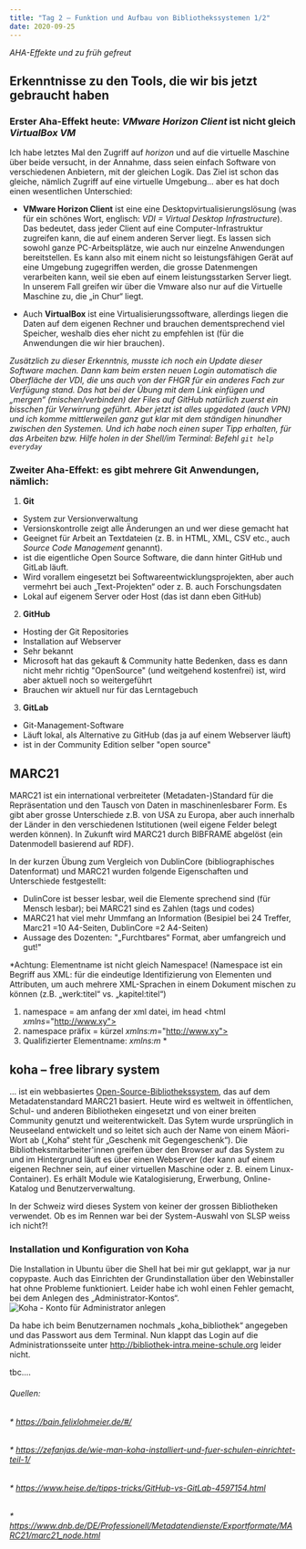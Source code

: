 ```yaml
---
title: "Tag 2 – Funktion und Aufbau von Bibliothekssystemen 1/2"
date: 2020-09-25
---
```


*AHA-Effekte und zu früh gefreut*

## **Erkenntnisse zu den Tools, die wir bis jetzt gebraucht haben**

### Erster Aha-Effekt heute: *VMware Horizon Client* ist nicht gleich *VirtualBox VM*	
Ich habe letztes Mal den Zugriff auf *horizon* und auf die virtuelle Maschine über beide versucht, in der Annahme, dass seien einfach Software von verschiedenen Anbietern, mit der gleichen Logik. Das Ziel ist schon das gleiche, nämlich Zugriff auf eine virtuelle Umgebung... aber es hat doch einen wesentlichen Unterschied:

* **VMware Horizon Client** ist eine eine Desktopvirtualisierungslösung (was für ein schönes Wort, englisch: *VDI = Virtual Desktop Infrastructure*). Das bedeutet, dass jeder Client auf eine Computer-Infrastruktur zugreifen kann, die auf einem anderen Server liegt. Es lassen sich sowohl ganze PC-Arbeitsplätze, wie auch nur einzelne Anwendungen bereitstellen. Es kann also mit einem nicht so leistungsfähigen Gerät auf eine Umgebung zugegriffen werden, die grosse Datenmengen verarbeiten kann, weil sie eben auf einem leistungsstarken Server liegt. In unserem Fall greifen wir über die Vmware also nur auf die Virtuelle Maschine zu, die „in Chur“ liegt.

* Auch **VirtualBox** ist eine Virtualisierungssoftware, allerdings liegen die Daten auf dem eigenen Rechner und brauchen dementsprechend viel Speicher, weshalb dies eher nicht zu empfehlen ist (für die Anwendungen die wir hier brauchen).

*Zusätzlich zu dieser Erkenntnis, musste ich noch ein Update dieser Software machen. Dann kam beim ersten neuen Login automatisch die Oberfläche der VDI, die uns auch von der FHGR für ein anderes Fach zur Verfügung stand. Das hat bei der Übung mit dem Link einfügen und „mergen“ (mischen/verbinden) der Files auf GitHub natürlich zuerst ein bisschen für Verwirrung geführt. Aber jetzt ist alles upgedated (auch VPN) und ich komme mittlerweilen ganz gut klar mit dem ständigen hinundher zwischen den Systemen. Und ich habe noch einen super Tipp erhalten, für das Arbeiten bzw. Hilfe holen in der Shell/im Terminal: Befehl `git help everyday`*


### Zweiter Aha-Effekt: es gibt mehrere Git Anwendungen, nämlich:
1. **Git**
* System zur Versionverwaltung
* Versionskontrolle zeigt alle Änderungen an und wer diese gemacht hat
* Geeignet für Arbeit an Textdateien (z. B. in HTML, XML, CSV etc., auch *Source Code Management* genannt).
* ist die eigentliche Open Source Software, die dann hinter GitHub und GitLab läuft.
* Wird vorallem eingesetzt bei Softwareentwicklungsprojekten, aber auch vermehrt bei auch „Text-Projekten“ oder z. B. auch Forschungsdaten
* Lokal auf eigenem Server oder Host (das ist dann eben GitHub)

2.	**GitHub** 
* Hosting der Git Repositories
* Installation auf Webserver
* Sehr bekannt
* Microsoft hat das gekauft & Community hatte Bedenken, dass es dann nicht mehr richtig "OpenSource" (und weitgehend kostenfrei) ist, wird aber aktuell noch so weitergeführt
* Brauchen wir aktuell nur für das Lerntagebuch

3.	**GitLab**
*	Git-Management-Software
*	Läuft lokal, als Alternative zu GitHub (das ja auf einem Webserver läuft)
* ist in der Community Edition selber "open source"




## **MARC21**

MARC21 ist ein international verbreiteter (Metadaten-)Standard für die Repräsentation und den Tausch von Daten in maschinenlesbarer Form. 
Es gibt aber grosse Unterschiede z.B. von USA zu Europa, aber auch innerhalb der Länder in den verschiedenen Istitutionen (weil eigene Felder belegt werden können). In Zukunft wird MARC21 durch BIBFRAME abgelöst (ein Datenmodell basierend auf RDF).

In der kurzen Übung zum Vergleich von DublinCore (bibliographisches Datenformat) und MARC21 wurden folgende Eigenschaften und Unterschiede festgestellt:

* DulinCore ist besser lesbar, weil die Elemente sprechend sind (für Mensch lesbar); bei MARC21 sind es Zahlen (tags und codes)
* MARC21 hat viel mehr Ummfang an Information (Besipiel bei 24 Treffer, Marc21 =10 A4-Seiten, DublinCore =2 A4-Seiten)
* Aussage des Dozenten: "„Furchtbares“ Format, aber umfangreich und gut!"

*Achtung: Elementname ist nicht gleich Namespace!
(Namespace ist ein Begriff aus XML: für die eindeutige Identifizierung von Elementen und Attributen, um auch mehrere XML-Sprachen in einem Dokument mischen zu können (z.B. „werk:titel“ vs. „kapitel:titel“)
1. namespace = am anfang der xml datei, im head <html *xmlns*="http://www.xy">
2. namespace präfix = kürzel *xmlns:m*="http://www.xy">
3. Qualifizierter Elementname: *xmlns:m* *

## **koha – free library system**
... ist ein webbasiertes [Open-Source-Bibliothekssystem](https://koha-community.org/), das auf dem Metadatenstandard MARC21 basiert. Heute wird es weltweit in öffentlichen, Schul- und anderen Bibliotheken eingesetzt und von einer breiten Community genutzt und weiterentwickelt. 
Das Sytem wurde ursprünglich in Neuseeland entwickelt und so leitet sich auch der Name von einem Māori-Wort ab („Koha“ steht für „Geschenk mit Gegengeschenk“). 
Die Bibliotheksmitarbeiter'innen greifen über den Browser auf das System zu und im Hintergrund läuft es über einen Webserver (der kann auf einem eigenen Rechner sein, auf einer virtuellen Maschine oder z. B. einem Linux-Container). Es erhält Module wie Katalogisierung, Erwerbung, Online-Katalog und Benutzerverwaltung. 

In der Schweiz wird dieses System von keiner der grossen Bibliotheken verwendet. Ob es im Rennen war bei der System-Auswahl von SLSP weiss ich nicht?!

### **Installation und Konfiguration von Koha**
Die Installation in Ubuntu über die Shell hat bei mir gut geklappt, war ja nur copypaste. Auch das Einrichten der Grundinstallation über den Webinstaller hat ohne Probleme funktioniert. Leider habe ich wohl einen Fehler gemacht, bei dem Anlegen des „Administrator-Kontos“. 
<img src="https://zefanjas.de/wp-content/uploads/2018/03/Auswahl_221.png" alt="Koha - Konto für Administrator anlegen">


Da habe ich beim Benutzernamen nochmals „koha_bibliothek“ angegeben und das Passwort aus dem Terminal. Nun klappt das Login auf die  Administrationsseite unter http://bibliothek-intra.meine-schule.org leider nicht.

tbc....


###### Quellen:
###### * https://bain.felixlohmeier.de/#/
###### * https://zefanjas.de/wie-man-koha-installiert-und-fuer-schulen-einrichtet-teil-1/
###### * https://www.heise.de/tipps-tricks/GitHub-vs-GitLab-4597154.html
###### * https://www.dnb.de/DE/Professionell/Metadatendienste/Exportformate/MARC21/marc21_node.html


